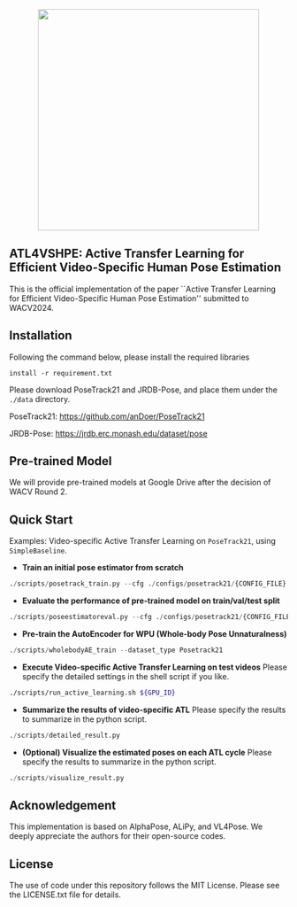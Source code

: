 
<div align="center">
    <img src=".github/overview.png", width="400">
</div>

## ATL4VSHPE: Active Transfer Learning for Efficient Video-Specific Human Pose Estimation
This is the official implementation of the paper ``Active Transfer Learning for Efficient Video-Specific Human Pose Estimation'' submitted to WACV2024.

## Installation
Following the command below, please install the required libraries
```pip
install -r requirement.txt
```

Please download PoseTrack21 and JRDB-Pose, and place them under the `./data` directory.

PoseTrack21: https://github.com/anDoer/PoseTrack21

JRDB-Pose: https://jrdb.erc.monash.edu/dataset/pose

## Pre-trained Model
We will provide pre-trained models at Google Drive after the decision of WACV Round 2.

## Quick Start
Examples: Video-specific Active Transfer Learning on `PoseTrack21`, using `SimpleBaseline`.

- **Train an initial pose estimator from scratch**
``` python
./scripts/posetrack_train.py --cfg ./configs/posetrack21/{CONFIG_FILE} --exp-id {EXP_ID}
```

- **Evaluate the performance of pre-trained model on train/val/test split**
``` python
./scripts/poseestimatoreval.py --cfg ./configs/posetrack21/{CONFIG_FILE} --exp-id {EXP_ID}
```

- **Pre-train the AutoEncoder for WPU (Whole-body Pose Unnaturalness)**
``` python
./scripts/wholebodyAE_train --dataset_type Posetrack21
```

- **Execute Video-specific Active Transfer Learning on test videos**
Please specify the detailed settings in the shell script if you like.
``` bash
./scripts/run_active_learning.sh ${GPU_ID}
```

- **Summarize the results of video-specific ATL**
Please specify the results to summarize in the python script.
``` python
./scripts/detailed_result.py
```

- **(Optional) Visualize the estimated poses on each ATL cycle**
Please specify the results to summarize in the python script.
``` python
./scripts/visualize_result.py
```
## Acknowledgement
This implementation is based on AlphaPose, ALiPy, and VL4Pose.
We deeply appreciate the authors for their open-source codes.

## License
The use of code under this repository follows the MIT License. Please see the LICENSE.txt file for details.
